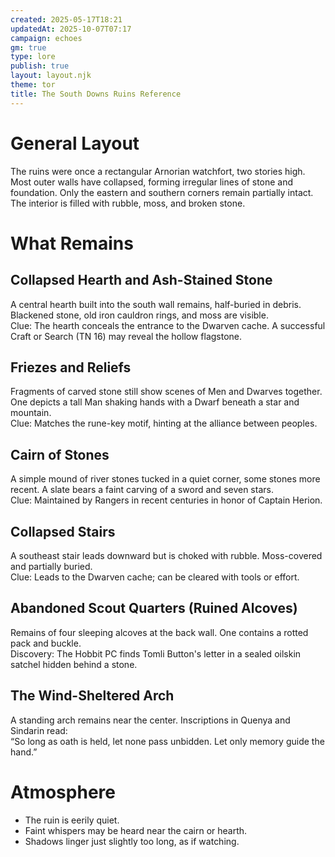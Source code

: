 ```yaml
---
created: 2025-05-17T18:21
updatedAt: 2025-10-07T07:17
campaign: echoes
gm: true
type: lore
publish: true
layout: layout.njk
theme: tor
title: The South Downs Ruins Reference
---
```

  

# General Layout

The ruins were once a rectangular Arnorian watchfort, two stories high. Most outer walls have collapsed, forming irregular lines of stone and foundation. Only the eastern and southern corners remain partially intact. The interior is filled with rubble, moss, and broken stone.

# What Remains

## Collapsed Hearth and Ash-Stained Stone

A central hearth built into the south wall remains, half-buried in debris. Blackened stone, old iron cauldron rings, and moss are visible.  
Clue: The hearth conceals the entrance to the Dwarven cache. A successful Craft or Search (TN 16) may reveal the hollow flagstone.

## Friezes and Reliefs

Fragments of carved stone still show scenes of Men and Dwarves together. One depicts a tall Man shaking hands with a Dwarf beneath a star and mountain.  
Clue: Matches the rune-key motif, hinting at the alliance between peoples.

## Cairn of Stones

A simple mound of river stones tucked in a quiet corner, some stones more recent. A slate bears a faint carving of a sword and seven stars.  
Clue: Maintained by Rangers in recent centuries in honor of Captain Herion.

## Collapsed Stairs

A southeast stair leads downward but is choked with rubble. Moss-covered and partially buried.  
Clue: Leads to the Dwarven cache; can be cleared with tools or effort.

## Abandoned Scout Quarters (Ruined Alcoves)

Remains of four sleeping alcoves at the back wall. One contains a rotted pack and buckle.  
Discovery: The Hobbit PC finds Tomli Button's letter in a sealed oilskin satchel hidden behind a stone.

## The Wind-Sheltered Arch

A standing arch remains near the center. Inscriptions in Quenya and Sindarin read:  
“So long as oath is held, let none pass unbidden. Let only memory guide the hand.”

# Atmosphere

- The ruin is eerily quiet.  
- Faint whispers may be heard near the cairn or hearth.  
- Shadows linger just slightly too long, as if watching.